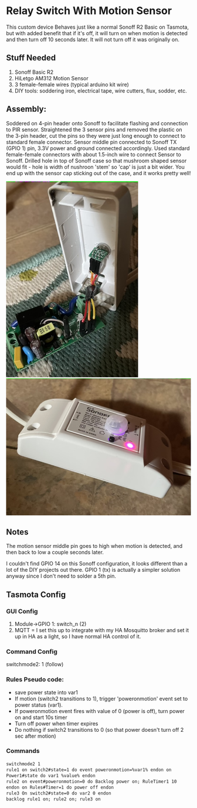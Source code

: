 # Relay Switch With Motion Sensor

This custom device Behaves just like a normal Sonoff R2 Basic on Tasmota, but with added benefit that if it's off, it will turn on when motion
is detected and then turn off 10 seconds later.  It will not turn off it was originally on.

## Stuff Needed
1. Sonoff Basic R2
2. HiLetgo AM312 Motion Sensor
3. 3 female-female wires (typical arduino kit wire)
4. DIY tools: soddering iron, electrical tape, wire cutters, flux, sodder, etc.
 
## Assembly:
Soddered on 4-pin header onto Sonoff to facilitate flashing and connection to PIR sensor.
Straightened the 3 sensor pins and removed the plastic on the 3-pin header, cut the pins so they were
just long enough to connect to standard female connector.  Sensor middle pin connected to Sonoff
TX (GPIO 1) pin, 3.3V power and ground connected accordingly.  Used standard female-female connectors
with about 1.5-inch wire to connect Sensor to Sonoff.  Drilled hole in top of Sonoff case so that mushroom
shaped sensor would fit - hole is width of nushroon 'stem' so 'cap' is just a bit wider.  You end up with the
sensor cap sticking out of the case, and it works pretty well!

![Wiring](relay-with-motion-sensor-img1.png)
![Finished](relay-with-motion-sensor-img2.png)

## Notes

The motion sensor middle pin goes to high when motion is detected, and then back to low a couple seconds later.  

I couldn't find GPIO 14 on this Sonoff configuration, it looks different than a lot of the DIY projects out there.  GPIO 1 (tx) is actually a simpler solution anyway since I don't need to solder a 5th pin.

## Tasmota Config

### GUI Config

1. Module->GPIO 1: switch_n (2)
2. MQTT = I set this up to integrate with my HA Mosquitto broker and set it up in HA as a light, so I have normal HA control of it.

### Command Config

switchmode2: 1 (follow)

### Rules Pseudo code:
- save power state into var1
- If motion (switch2 transitions to 1), trigger 'poweronmotion' event set to power status (var1).
- If poweronmotion event fires with value of 0 (power is off), turn power on and start 10s timer
- Turn off power when timer expires
- Do nothing if switch2 transitions to 0 (so that power doesn't turn off 2 sec after motion)

### Commands
```
switchmode2 1
rule1 on switch2#state=1 do event poweronmotion=%var1% endon on Power1#state do var1 %value% endon
rule2 on event#poweronmotion=0 do Backlog power on; RuleTimer1 10 endon on Rules#Timer=1 do power off endon
rule3 On switch2#state=0 do var2 0 endon
backlog rule1 on; rule2 on; rule3 on
```
